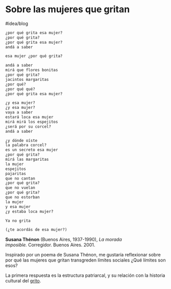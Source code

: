 # Sobre las mujeres que gritan

\#idea/blog

````txt
¿por qué grita esa mujer?  
¿por qué grita?  
¿por qué grita esa mujer?  
andá a saber 

esa mujer ¿por qué grita?

andá a saber  
mirá que flores bonitas  
¿por qué grita?  
jacintos margaritas  
¿por qué?  
¿por qué qué?  
¿por qué grita esa mujer?

¿y esa mujer?  
¿y esa mujer?  
vaya a saber  
estará loca esa mujer  
mirá mirá los espejitos  
¿será por su corcel?  
andá a saber

¿y dónde oíste  
la palabra corcel?  
es un secreto esa mujer  
¿por qué grita?  
mirá las margaritas  
la mujer  
espejitos  
pajaritas  
que no cantan  
¿por qué grita?  
que no vuelan  
¿por qué grita?  
que no estorban  
la mujer  
y esa mujer  
¿y estaba loca mujer?

Ya no grita

(¿te acordás de esa mujer?)
````

**Susana Thénon** (Buenos Aires, 1937-1990), *La morada imposible.* Corregidor. Buenos Aires. 2001.

Inspirado por un poema de Susana Thénon, me gustaría reflexionar sobre por qué las mujeres que gritan transgreden límites sociales ¿Qué límites son esos?

La primera respuesta es la estructura patriarcal, y su relación con la historia cultural del [grito](grito.md).
